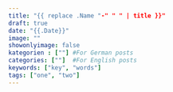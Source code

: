```yaml
---
title: "{{ replace .Name "-" " " | title }}"
draft: true
date: "{{.Date}}"
image: ""
showonlyimage: false
kategorien : [""] #For German posts
categories: [""]  #For English posts
keywords: ["key", "words"]
tags: ["one", "two"]
---
```

